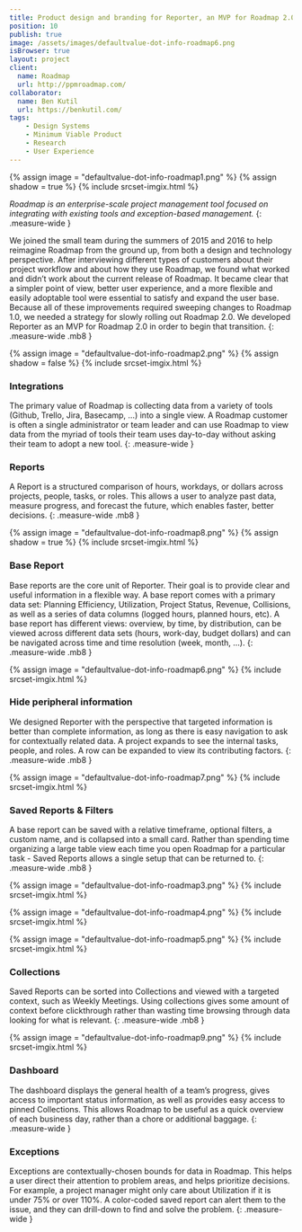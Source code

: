 ```yaml
---
title: Product design and branding for Reporter, an MVP for Roadmap 2.0.
position: 10
publish: true
image: /assets/images/defaultvalue-dot-info-roadmap6.png
isBrowser: true
layout: project
client:
  name: Roadmap
  url: http://ppmroadmap.com/
collaborator:
  name: Ben Kutil
  url: https://benkutil.com/
tags:
    - Design Systems
    - Minimum Viable Product
    - Research
    - User Experience
---
```


{% assign image = "defaultvalue-dot-info-roadmap1.png" %} {% assign shadow = true %} {% include srcset-imgix.html %}

*Roadmap is an enterprise-scale project management tool focused on integrating with existing tools and exception-based management.*
{: .measure-wide }

We joined the small team during the summers of 2015 and 2016 to help reimagine Roadmap from the ground up, from both a design and technology perspective. After interviewing different types of customers about their project workflow and about how they use Roadmap, we found what worked and didn’t work about the current release of Roadmap. It became clear that a simpler point of view, better user experience, and a more flexible and easily adoptable tool were essential to satisfy and expand the user base. Because all of these improvements required sweeping changes to Roadmap 1.0, we needed a strategy for slowly rolling out Roadmap 2.0. We developed Reporter as an MVP for Roadmap 2.0 in order to begin that transition.
{: .measure-wide .mb8 }

{% assign image = "defaultvalue-dot-info-roadmap2.png" %} {% assign shadow = false %} {% include srcset-imgix.html %}

### Integrations
The primary value of Roadmap is collecting data from a variety of tools (Github, Trello, Jira, Basecamp, …) into a single view. A Roadmap customer is often a single administrator or team leader and can use Roadmap to view data from the myriad of tools their team uses day-to-day without asking their team to adopt a new tool.
{: .measure-wide }

### Reports
A Report is a structured comparison of hours, workdays, or dollars across projects, people, tasks, or roles. This allows a user to analyze past data, measure progress, and forecast the future, which enables faster, better decisions.
{: .measure-wide .mb8 }

{% assign image = "defaultvalue-dot-info-roadmap8.png" %} {% assign shadow = true %} {% include srcset-imgix.html %}

### Base Report
Base reports are the core unit of Reporter. Their goal is to provide clear and useful information in a flexible way. A base report comes with a primary data set: Planning Efficiency, Utilization, Project Status, Revenue, Collisions, as well as a series of data columns (logged hours, planned hours, etc). A base report has different views: overview, by time, by distribution, can be viewed across different data sets (hours, work-day, budget dollars) and can be navigated across time and time resolution (week, month, …).
{: .measure-wide .mb8 }

{% assign image = "defaultvalue-dot-info-roadmap6.png" %} {% include srcset-imgix.html %}

### Hide peripheral information
We designed Reporter with the perspective that targeted information is better than complete information, as long as there is easy navigation to ask for contextually related data. A project expands to see the internal tasks, people, and roles. A row can be expanded to view its contributing factors.
{: .measure-wide .mb8 }

{% assign image = "defaultvalue-dot-info-roadmap7.png" %} {% include srcset-imgix.html %}

### Saved Reports & Filters
A base report can be saved with a relative timeframe, optional filters, a custom name, and is collapsed into a small card. Rather than spending time organizing a large table view each time you open Roadmap for a particular task - Saved Reports allows a single setup that can be returned to.
{: .measure-wide .mb8 }

{% assign image = "defaultvalue-dot-info-roadmap3.png" %} {% include srcset-imgix.html %}

{% assign image = "defaultvalue-dot-info-roadmap4.png" %} {% include srcset-imgix.html %}

{% assign image = "defaultvalue-dot-info-roadmap5.png" %} {% include srcset-imgix.html %}

### Collections
Saved Reports can be sorted into Collections and viewed with a targeted context, such as Weekly Meetings. Using collections gives some amount of context before clickthrough rather than wasting time browsing through data looking for what is relevant.
{: .measure-wide .mb8 }

{% assign image = "defaultvalue-dot-info-roadmap9.png" %} {% include srcset-imgix.html %}

### Dashboard
The dashboard displays the general health of a team’s progress, gives access to important status information, as well as provides easy access to pinned Collections. This allows Roadmap to be useful as a quick overview of each business day, rather than a chore or additional baggage.
{: .measure-wide }

### Exceptions
Exceptions are contextually-chosen bounds for data in Roadmap. This helps a user direct their attention to problem areas, and helps prioritize decisions. For example, a project manager might only care about Utilization if it is under 75% or over 110%. A color-coded saved report can alert them to the issue, and they can drill-down to find and solve the problem.
{: .measure-wide }
